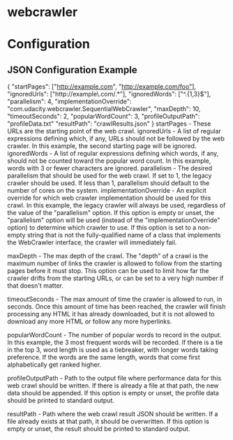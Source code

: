 # webcrawler
# Configuration
## JSON Configuration Example
{
  "startPages": ["http://example.com", "http://example.com/foo"],
  "ignoredUrls": ["http://example\\.com/.*"],
  "ignoredWords": ["^.{1,3}$"],
  "parallelism": 4,
  "implementationOverride": "com.udacity.webcrawler.SequentialWebCrawler",
  "maxDepth": 10,
  "timeoutSeconds": 2,
  "popularWordCount": 3,
  "profileOutputPath": "profileData.txt"
  "resultPath": "crawlResults.json"
}
startPages - These URLs are the starting point of the web crawl.
ignoredUrls - A list of regular expressions defining which, if any, URLs should not be followed by the web crawler. In this example, the second starting page will be ignored.
ignoredWords - A list of regular expressions defining which words, if any, should not be counted toward the popular word count. In this example, words with 3 or fewer characters are ignored.
parallelism - The desired parallelism that should be used for the web crawl. If set to 1, the legacy crawler should be used. If less than 1, parallelism should default to the number of cores on the system.
implementationOverride - An explicit override for which web crawler implementation should be used for this crawl. In this example, the legacy crawler will always be used, regardless of the value of the "parallelism" option.
If this option is empty or unset, the "parallelism" option will be used (instead of the "implementationOverride" option) to determine which crawler to use. If this option is set to a non-empty string that is not the fully-qualified name of a class that implements the WebCrawler interface, the crawler will immediately fail.

maxDepth - The max depth of the crawl. The "depth" of a crawl is the maximum number of links the crawler is allowed to follow from the starting pages before it must stop. This option can be used to limit how far the crawler drifts from the starting URLs, or can be set to a very high number if that doesn't matter.

timeoutSeconds - The max amount of time the crawler is allowed to run, in seconds. Once this amount of time has been reached, the crawler will finish processing any HTML it has already downloaded, but it is not allowed to download any more HTML or follow any more hyperlinks.

popularWordCount - The number of popular words to record in the output. In this example, the 3 most frequent words will be recorded. If there is a tie in the top 3, word length is used as a tiebreaker, with longer words taking preference. If the words are the same length, words that come first alphabetically get ranked higher.

profileOutputPath - Path to the output file where performance data for this web crawl should be written. If there is already a file at that path, the new data should be appended. If this option is empty or unset, the profile data should be printed to standard output.

resultPath - Path where the web crawl result JSON should be written. If a file already exists at that path, it should be overwritten. If this option is empty or unset, the result should be printed to standard output.
